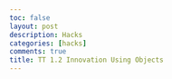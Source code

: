 ```yaml
---
toc: false
layout: post
description: Hacks
categories: [hacks]
comments: true
title: TT 1.2 Innovation Using Objects
---
```



